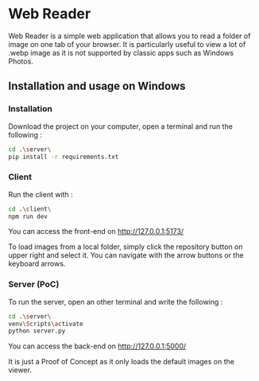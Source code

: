 # Web Reader

Web Reader is a simple web application that allows you to read a folder of image on one tab of your browser. It is particularly useful to view a lot of .webp image as it is not supported by classic apps such as Windows Photos.

## Installation and usage on Windows

### Installation

Download the project on your computer, open a terminal and run the following :

```bash
cd .\server\
pip install -r requirements.txt
```

### Client

Run the client with :

```bash
cd .\client\
npm run dev
```

You can access the front-end on http://127.0.0.1:5173/

To load images from a local folder, simply click the repository button on upper right and select it. You can navigate with the arrow buttons or the keyboard arrows.

### Server (PoC)

To run the server, open an other terminal and write the following :

```bash
cd .\server\
venv\Scripts\activate
python server.py
```

You can access the back-end on http://127.0.0.1:5000/

It is just a Proof of Concept as it only loads the default images on the viewer.
